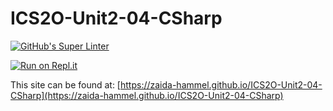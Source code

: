# ICS2O-Unit2-04-CSharp
[![GitHub's Super Linter](https://github.com/zaida-hammel/ICS2O-Unit2-04-CSharp/workflows/GitHub's%20Super%20Linter/badge.svg)](https://github.com/zaida-hammel/ICS2O-Unit2-04-CSharp/actions)



[![Run on Repl.it](https://repl.it/badge/github/zaida-hammel/ICS2O-Unit2-04-CSharp)](https://repl.it/github/zaida-hammel/ICS2O-Unit2-04-CSharp)

This site can be found at: [https://zaida-hammel.github.io/ICS2O-Unit2-04-CSharp](https://zaida-hammel.github.io/ICS2O-Unit2-04-CSharp)
